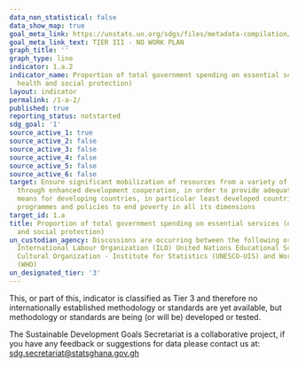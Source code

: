```yaml
---
data_non_statistical: false
data_show_map: true
goal_meta_link: https://unstats.un.org/sdgs/files/metadata-compilation/Metadata-Goal-1.pdf
goal_meta_link_text: TIER III - NO WORK PLAN
graph_title: ''
graph_type: line
indicator: 1.a.2
indicator_name: Proportion of total government spending on essential services (education,
  health and social protection)
layout: indicator
permalink: /1-a-2/
published: true
reporting_status: notstarted
sdg_goal: '1'
source_active_1: true
source_active_2: false
source_active_3: false
source_active_4: false
source_active_5: false
source_active_6: false
target: Ensure significant mobilization of resources from a variety of sources, including
  through enhanced development cooperation, in order to provide adequate and predictable
  means for developing countries, in particular least developed countries, to implement
  programmes and policies to end poverty in all its dimensions
target_id: 1.a
title: Proportion of total government spending on essential services (education, health
  and social protection)
un_custodian_agency: Discussions are occurring between the following organisations
  International Labour Organization (ILO) United Nations Educational Scientific and
  Cultural Organization - Institute for Statistics (UNESCO-UIS) and World Health Organization
  (WHO)
un_designated_tier: '3'
---
```

This, or part of this, indicator is classified as Tier 3 and therefore no internationally established methodology or standards are yet available, but methodology or standards are being (or will be) developed or tested.

The Sustainable Development Goals Secretariat is a collaborative project, if you have any feedback or suggestions for data please contact us at: sdg.secretariat@statsghana.gov.gh
